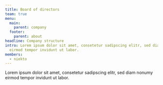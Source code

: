 ```yaml
---
title: Board of directors
team: true
menu:
  main:
    parent: company
  footer:
    parent: about
headline: Company structure
intro: Lorem ipsum dolor sit amet, consetetur sadipscing elitr, sed diam nonumy
  eirmod tempor invidunt ut labor.
members:
  - niekto
---
```

Lorem ipsum dolor sit amet, consetetur sadipscing elitr, sed diam nonumy eirmod tempor invidunt ut labor.